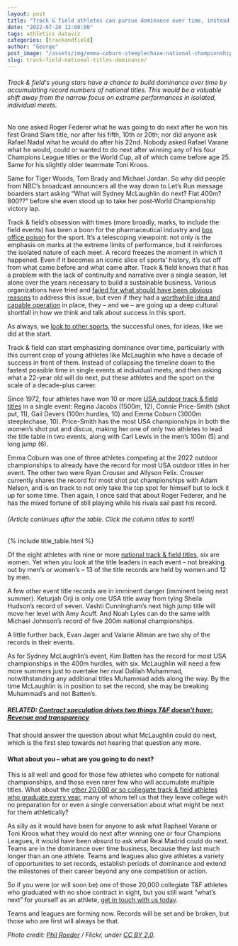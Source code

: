 ```yaml
---
layout: post
title: "Track & field athletes can pursue dominance over time, instead of just times"
date: "2022-07-28 12:00:00"
tags: athletics dataviz
categories: [trackandfield]
author: "George"
post_image: "/assets/img/emma-coburn-steeplechase-national-championship.jpg"
slug: track-field-national-titles-dominance/
---
```


<h6>Track & field's young stars have a chance to build dominance over time by accumulating record numbers of national titles. This would be a valuable shift away from the narrow focus on extreme performances in isolated, individual meets.</h6>

No one asked Roger Federer what he was going to do next after he won his first Grand Slam title, nor after his fifth, 10th or 20th; nor did anyone ask Rafael Nadal what he would do after his 22nd. Nobody asked Rafael Varane what he would, could or wanted to do next after winning any of his four Champions League titles or the World Cup, all of which came before age 25. Same for his slightly older teammate Toni Kroos.

Same for Tiger Woods, Tom Brady and Michael Jordan. So why did people from NBC’s broadcast announcers all the way down to Let’s Run message boarders start asking “What will Sydney McLaughlin do next? Flat 400m? 800??” before she even stood up to take her post-World Championship victory lap.

Track & field’s obsession with times (more broadly, marks, to include the field events) has been a boon for the pharmaceutical industry and [box office poison](https://youtu.be/bKmadR4Ye54?t=370) for the sport. It’s a telescoping viewpoint: not only is the emphasis on marks at the extreme limits of performance, but it reinforces the isolated nature of each meet. A record freezes the moment in which it happened. Even if it becomes an iconic slice of sports’ history, it’s cut off from what came before and what came after. Track & field knows that it has a problem with the lack of continuity and narrative over a single season, let alone over the years necessary to build a sustainable business. Various organizations have tried and [failed for what should have been obvious reasons](https://nalathletics.com/blog/2021/02/22/four-questions-american-track-league-nbigp) to address this issue, but even if they had a [worthwhile idea and capable operation](https://nalathletics.com/blog/2021/02/02/track-field-needs-sports-business-professionals) in place, they – and we – are going up a deep cultural shortfall in how we think and talk about success in this sport.

As always, we [look to other sports](https://nalathletics.com/blog/2022/07/14/contract-speculation-track-field-revenue-transparency), the successful ones, for ideas, like we did at the start.

Track & field can start emphasizing dominance over time, particularly with this current crop of young athletes like McLaughlin who have a decade of success in front of them. Instead of collapsing the timeline down to the fastest possible time in single events at individual meets, and then asking what a 22-year old will do next, put these athletes and the sport on the scale of a decade-plus career.

Since 1972, four athletes have won 10 or more [USA outdoor track & field titles](http://trackfield.brinkster.net/USAMain.asp?P=F) in a single event: Regina Jacobs (1500m, 12), Connie Price-Smith (shot put, 11), Gail Devers (100m hurdles, 10) and Emma Coburn (3000m steeplechase, 10). Price-Smith has the most USA championships in both the women’s shot put and discus, making her one of only two athletes to lead the title table in two events, along with Carl Lewis in the men’s 100m (5) and long jump (6).

Emma Coburn was one of three athletes competing at the 2022 outdoor championships to already have the record for most USA outdoor titles in her event. The other two were Ryan Crouser and Allyson Felix. Crouser currently shares the record for most shot put championships with Adam Nelson, and is on track to not only take the top spot for himself but to lock it up for some time. Then again, I once said that about Roger Federer, and he has the mixed fortune of still playing while his rivals sail past his record.

###### (Article continues after the table. Click the column titles to sort!)

{% include title_table.html %}

Of the eight athletes with nine or more [national track & field titles](http://trackfield.brinkster.net/USAMain.asp?P=F), six are women. Yet when you look at the title leaders in each event – not breaking out by men’s or women’s – 13 of the title records are held by women and 12 by men.

A few other event title records are in imminent danger (imminent being next summer). Keturjah Orji is only one USA title away from tying Sheila Hudson’s record of seven. Vashti Cunningham’s next high jump title will move her level with Amy Acuff. And Noah Lyles can do the same with Michael Johnson’s record of five 200m national championships.

A little further back, Evan Jager and Valarie Allman are two shy of the records in their events.

As for Sydney McLaughlin’s event, Kim Batten has the record for most USA championships in the 400m hurdles, with six. McLaughlin will need a few more summers just to overtake her rival Dalilah Muhammad, notwithstanding any additional titles Muhammad adds along the way. By the time McLaughlin is in position to set the record, she may be breaking Muhammad’s and not Batten’s.

##### RELATED: [Contract speculation drives two things T&F doesn't have: Revenue and transparency](https://nalathletics.com/blog/2022/07/14/contract-speculation-track-field-revenue-transparency)

That should answer the question about what McLaughlin could do next, which is the first step towards not hearing that question any more.

#### What about you – what are you going to do next?

This is all well and good for those few athletes who compete for national championships, and those even rarer few who will accumulate multiple titles. What about the [other 20,000 or so collegiate track & field athletes who graduate every year](https://nalathletics.com/faq), many of whom tell us that they leave college with no preparation for or even a single conversation about what might be next for them athletically?

As silly as it would have been for anyone to ask what Raphael Varane or Toni Kroos what they would do next after winning one or four Champions Leagues, it would have been absurd to ask what Real Madrid could do next. Teams are in the dominance over time business, because they last much longer than an one athlete. Teams and leagues also give athletes a variety of opportunities to set records, establish periods of dominance and extend the milestones of their career beyond any one competition or action.

So if you were (or will soon be) one of those 20,000 collegiate T&F athletes who graduated with no shoe contract in sight, but you still want “what’s next” for yourself as an athlete, <a href = "mailto: george@nalathletics.com"> get in touch with us today</a>.

Teams and leagues are forming now. Records will be set and be broken, but those who are first will always be that.

<em>Photo credit: [Phil Roeder](https://flic.kr/p/2gK4Bc2) / Flickr, under [CC BY 2.0](https://creativecommons.org/licenses/by/2.0/).</em>
